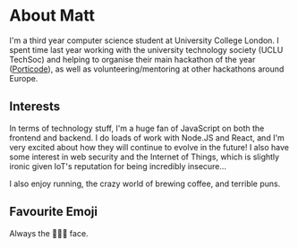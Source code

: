 # About Matt

I'm a third year computer science student at University College London. I spent
time last year working with the university technology society (UCLU TechSoc) and
helping to organise their main hackathon of the year
([Porticode](https://porticode.io)), as well as volunteering/mentoring at other
hackathons around Europe.

## Interests

In terms of technology stuff, I'm a huge fan of JavaScript on both the frontend
and backend. I do loads of work with Node.JS and React, and I'm very excited
about how they will continue to evolve in the future! I also have some interest
in web security and the Internet of Things, which is slightly ironic given IoT's
reputation for being incredibly insecure...

I also enjoy running, the crazy world of brewing coffee, and terrible puns.

## Favourite Emoji

Always the 🤔🤔🤔 face.
